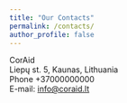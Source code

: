 ```yaml
---
title: "Our Contacts"
permalink: /contacts/
author_profile: false
---
```


CorAid<br>
Liepų st. 5, Kaunas, Lithuania<br>
Phone +37000000000<br>
E-mail: info@coraid.lt<br>

